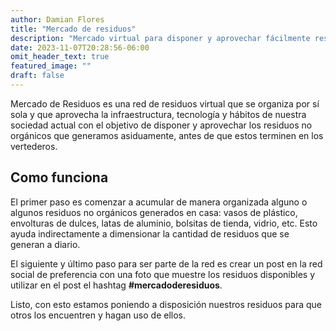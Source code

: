 ```yaml
---
author: Damian Flores
title: "Mercado de residuos"
description: "Mercado virtual para disponer y aprovechar fácilmente residuos no orgánicos"
date: 2023-11-07T20:28:56-06:00
omit_header_text: true
featured_image: ""
draft: false
---
```


Mercado de Residuos es una red de residuos virtual que se organiza por sí sola y que aprovecha la infraestructura, tecnología y hábitos de nuestra sociedad actual con el objetivo de disponer y aprovechar los residuos no orgánicos que generamos asiduamente, antes de que estos terminen en los vertederos.

## Como funciona

El primer paso es comenzar a acumular de manera organizada alguno o algunos residuos no orgánicos generados en casa: vasos de plástico, envolturas de dulces, latas de aluminio, bolsitas de tienda, vidrio, etc. Esto ayuda indirectamente a dimensionar la cantidad de residuos que se generan a diario.

El siguiente y último paso para ser parte de la red es crear un post en la red social de preferencia con una foto que muestre los residuos disponibles y utilizar en el post el hashtag **#mercadoderesiduos**.

Listo, con esto estamos poniendo a disposición nuestros residuos para que otros los encuentren y hagan uso de ellos.